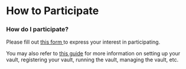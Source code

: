# How to Participate

### How do I participate? <a href="#docs-internal-guid-025ee464-7fff-beee-bf96-0d52bcba5c21" id="docs-internal-guid-025ee464-7fff-beee-bf96-0d52bcba5c21"></a>

Please fill out [this form ](https://forms.gle/kXt4zU1t98zhafvz5)to express your interest in participating.&#x20;

You may also refer to [this guide](https://docs.harmony.one/home/general/bitcoin-bridge/vault-guides) for more information on setting up your vault, registering your vault, running the vault, managing the vault, etc.
